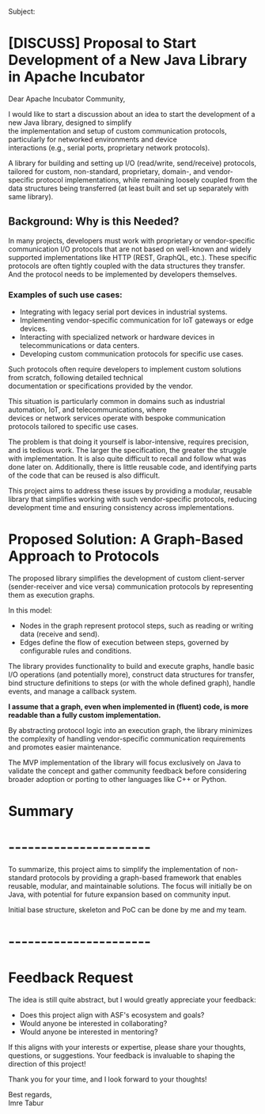 Subject:

# [DISCUSS] Proposal to Start Development of a New Java Library in Apache Incubator

Dear Apache Incubator Community,

I would like to start a discussion about an idea to start the development of a new Java library, designed to simplify  
the implementation and setup of custom communication protocols, particularly for networked environments and device  
interactions (e.g., serial ports, proprietary network protocols).

A library for building and setting up I/O (read/write, send/receive) protocols, tailored for custom, non-standard,
proprietary, domain-, and vendor-specific protocol implementations, while remaining loosely coupled from the data
structures being transferred (at least built and set up separately with same library).

## Background: Why is this Needed?

In many projects, developers must work with proprietary or vendor-specific communication I/O protocols that are not
based on well-known and widely supported implementations like HTTP (REST, GraphQL, etc.). These specific protocols are
often tightly coupled with the data structures they transfer. And the protocol needs to be implemented by developers
themselves.

### Examples of such use cases:

* Integrating with legacy serial port devices in industrial systems.
* Implementing vendor-specific communication for IoT gateways or edge devices.
* Interacting with specialized network or hardware devices in telecommunications or data centers.
* Developing custom communication protocols for specific use cases.

Such protocols often require developers to implement custom solutions from scratch, following detailed technical  
documentation or specifications provided by the vendor.

This situation is particularly common in domains such as industrial automation, IoT, and telecommunications, where  
devices or network services operate with bespoke communication protocols tailored to specific use cases.

The problem is that doing it yourself is labor-intensive, requires precision, and is tedious work. The larger the
specification, the greater the struggle with implementation. It is also quite difficult to recall and follow what was
done later on. Additionally, there is little reusable code, and identifying parts of the code that can be reused is also
difficult.

This project aims to address these issues by providing a modular, reusable library that simplifies working with such
vendor-specific protocols, reducing development time and ensuring consistency across implementations.

# Proposed Solution: A Graph-Based Approach to Protocols

The proposed library simplifies the development of custom client-server (sender-receiver and vice versa) communication
protocols by representing them as execution graphs.

In this model:

* Nodes in the graph represent protocol steps, such as reading or writing data (receive and send).
* Edges define the flow of execution between steps, governed by configurable rules and conditions.

The library provides functionality to build and execute graphs, handle basic I/O operations (and potentially more),
construct data structures for transfer, bind structure definitions to steps (or with the whole defined graph), handle
events, and manage a callback system.

**I assume that a graph, even when implemented in (fluent) code, is more readable than a fully custom implementation.**

By abstracting protocol logic into an execution graph, the library minimizes the complexity of handling vendor-specific
communication requirements and promotes easier maintenance.

The MVP implementation of the library will focus exclusively on Java to validate the concept and gather community
feedback before considering broader adoption or porting to other languages like C++ or Python.

# Summary

# ----------------------

To summarize, this project aims to simplify the implementation of non-standard protocols by providing a graph-based
framework that enables reusable, modular, and maintainable solutions. The focus will initially be on Java, with
potential for future expansion based on community input.

Initial base structure, skeleton and PoC can be done by me and my team.

# ----------------------

# Feedback Request

The idea is still quite abstract, but I would greatly appreciate your feedback:

- Does this project align with ASF's ecosystem and goals?
- Would anyone be interested in collaborating?
- Would anyone be interested in mentoring?

If this aligns with your interests or expertise, please share your thoughts, questions, or suggestions. Your feedback is
invaluable to shaping the direction of this project!

Thank you for your time, and I look forward to your thoughts!

Best regards,  
Imre Tabur
